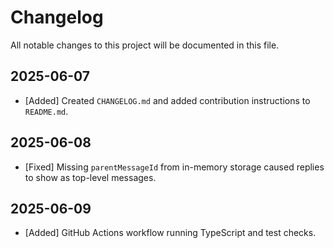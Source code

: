 # Changelog

All notable changes to this project will be documented in this file.

## 2025-06-07
- [Added] Created `CHANGELOG.md` and added contribution instructions to `README.md`.

## 2025-06-08
- [Fixed] Missing `parentMessageId` from in-memory storage caused replies to show as top-level messages.

## 2025-06-09
- [Added] GitHub Actions workflow running TypeScript and test checks.
